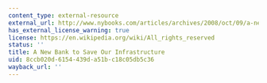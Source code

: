 ```yaml
---
content_type: external-resource
external_url: http://www.nybooks.com/articles/archives/2008/oct/09/a-new-bank-to-save-our-infrastructure/?pagination=false
has_external_license_warning: true
license: https://en.wikipedia.org/wiki/All_rights_reserved
status: ''
title: A New Bank to Save Our Infrastructure
uid: 8ccb020d-6154-439d-a51b-c18c05db5c36
wayback_url: ''
---
```

